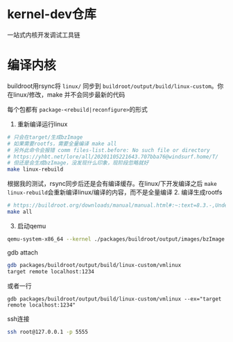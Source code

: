 # kernel-dev仓库

一站式内核开发调试工具链

# 编译内核

buildroot用rsync将 `linux/` 同步到 `buildroot/output/build/linux-custom`。你在linux/修改，make 并不会同步最新的代码

每个包都有 `package-<rebuild|reconfigure>`的形式

1. 重新编译运行linux

```bash
# 只会在target/生成bzImage
# 如果需要rootfs，需要全量编译 make all
# 另外此命令会报错 comm files-list.before: No such file or directory
# https://yhbt.net/lore/all/20201105221643.707bba76@windsurf.home/T/
# 但还是会生成bzImage，没发现什么印象，现阶段忽略就好
make linux-rebuild
```

根据我的测试，rsync同步后还是会有编译缓存。在linux/下开发编译之后 `make linux-rebuild`会重新编译linux/编译的内容，而不是全量编译
2. 编译生成rootfs

```bash
# https://buildroot.org/downloads/manual/manual.html#:~:text=8.3.-,Understanding%20how%20to%20rebuild%20packages,-One%20of%20the\
make all
```

3. 启动qemu

```bash
qemu-system-x86_64 --kernel ./packages/buildroot/output/images/bzImage -initrd ./packages/buildroot/output/images/rootfs.cpio -device e1000,netdev=eth0 -netdev user,id=eth0,hostfwd=tcp::5555-:22,net=192.168.76.0/24,dhcpstart=192.168.76.9  -append "nokaslr console=ttyS0" -S -nographic -gdb tcp::1234 -virtfs local,path=/,security_model=none,mount_tag=guestroot

```

gdb attach

```bash
gdb packages/buildroot/output/build/linux-custom/vmlinux
target remote localhost:1234
```

或者一行

```
gdb packages/buildroot/output/build/linux-custom/vmlinux --ex="target remote localhost:1234"
```

ssh连接

```bash
ssh root@127.0.0.1 -p 5555 
```
